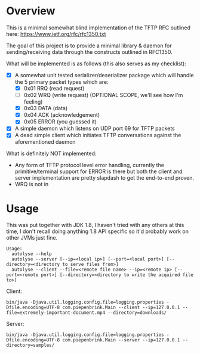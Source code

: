 Overview
=======

This is a minimal somewhat blind implementation of the TFTP RFC outlined here: https://www.ietf.org/rfc/rfc1350.txt

The goal of this project is to provide a minimal library & daemon for sending/receiving data through the constructs outlined in RFC1350.

What will be implemented is as follows (this also serves as my checklist):

 - [x] A somewhat unit tested serializer/deserializer package which will handle the 5 primary packet types which are:
   - [x] 0x01 RRQ	(read request)
   - [ ] 0x02 WRQ	(write request) (OPTIONAL SCOPE, we'll see how I'm feeling)
   - [x] 0x03 DATA	(data)
   - [x] 0x04 ACK	(acknowledgement)
   - [x] 0x05 ERROR (you guessed it)
 - [x] A simple daemon which listens on UDP port 69 for TFTP packets
 - [x] A dead simple client which initiates TFTP conversations against the aforementioned daemon

What is definitely NOT implemented:
 - Any form of TFTP protocol level error handling, currently the primitive/terminal support for ERROR is there but both the client and server implementation are pretty slapdash to get the end-to-end proven.
 - WRQ is not in

Usage
====

This was put together with JDK 1.8, I haven't tried with any others at this time, I don't recall doing anything 1.8 API specific so it'd probably work on other JVMs just fine.

    Usage:
      autolyse --help
      autolyse --server [--ip=<local ip>] [--port=<local port>] [--directory=<directory to serve files from>]
      autolyse --client --file=<remote file name> --ip=<remote ip> [--port=<remote port>] [--directory=<directory to write the acquired file to>] 

Client:

    bin/java -Djava.util.logging.config.file=logging.properties -Dfile.encoding=UTF-8 com.piepenbrink.Main --client --ip=127.0.0.1 --file=extremely-important-document.mp4 --directory=downloads/

Server:

    bin/java -Djava.util.logging.config.file=logging.properties -Dfile.encoding=UTF-8 com.piepenbrink.Main --server --ip=127.0.0.1 --directory=samples/
